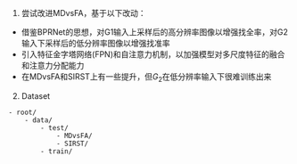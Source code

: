 1. 尝试改进MDvsFA，基于以下改动：

* 借鉴BPRNet的思想，对G1输入上采样后的高分辨率图像以增强找全率，对G2输入下采样后的低分辨率图像以增强找准率
* 引入特征金字塔网络(FPN)和自注意力机制，以加强模型对多尺度特征的融合和注意力分配能力
* 在MDvsFA和SIRST上有一些提升，但$G_2$在低分辨率输入下很难训练出来



2. Dataset
```
- root/
  ​  - data/	
​        - test/
            - MDvsFA/
​            - SIRST/
        - train/
```

